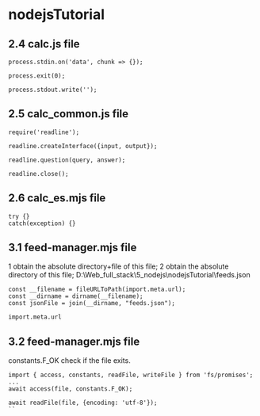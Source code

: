# nodejsTutorial

## 2.4 calc.js file
```
process.stdin.on('data', chunk => {});
```
```
process.exit(0);
```
```
process.stdout.write('');
```

## 2.5 calc_common.js file
```
require('readline');
```
```
readline.createInterface({input, output});
```
```
readline.question(query, answer);
```
```
readline.close();
```

## 2.6 calc_es.mjs file
```
try {}
catch(exception) {}
```

## 3.1 feed-manager.mjs file
1 obtain the absolute directory+file of this file;
2 obtain the absolute directory of this file;
  D:\Web_full_stack\5_nodejs\nodejsTutorial\feeds.json
```
const __filename = fileURLToPath(import.meta.url); 
const __dirname = dirname(__filename); 
const jsonFile = join(__dirname, "feeds.json");
```
```
import.meta.url
```

## 3.2 feed-manager.mjs file
constants.F_OK check if the file exits.
```
import { access, constants, readFile, writeFile } from 'fs/promises';
...
await access(file, constants.F_OK);
```
```
await readFile(file, {encoding: 'utf-8'});
``
